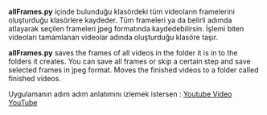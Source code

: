 **allFrames.py** içinde bulunduğu klasördeki tüm videoların framelerini oluşturduğu klasörlere kaydeder. Tüm frameleri ya da belirli adımda atlayarak seçilen frameleri jpeg formatında kaydedebilirsin. İşlemi biten videoları tamamlanan videolar adında oluşturduğu klasöre taşır.

**allFrames.py** saves the frames of all videos in the folder it is in to the folders it creates. You can save all frames or skip a certain step and save selected frames in jpeg format. Moves the finished videos to a folder called finished videos.

Uygulamanın adım adım anlatımını izlemek istersen : [Youtube Video](https://youtu.be/nYh8ruhxG1M) 
<a href="https://youtu.be/nYh8ruhxG1M" target="_blank">YouTube</a>
